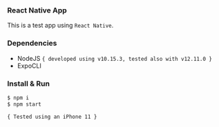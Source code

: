 ### React Native App
This is a test app using `React Native`.

### Dependencies
- NodeJS `{ developed using v10.15.3, tested also with v12.11.0 }`
- ExpoCLI

### Install & Run
```sh
$ npm i
$ npm start
```

`{ Tested using an iPhone 11 }`
